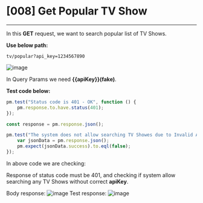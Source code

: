 # [008] Get Popular TV Show
___

In this __GET__ request, we want to search popular list of TV Shows.

__Use below path:__
```
tv/popular?api_key=1234567890
```
![image](https://user-images.githubusercontent.com/122685448/231306085-8fdc6bdb-8b3a-4ed6-b15a-f64727e8eb2d.png)

In Query Params we need __{{apiKey}}(fake)__.

__Test code below:__
```js {.line-numbers}
pm.test("Status code is 401 - OK", function () {
    pm.response.to.have.status(401);
});

const response = pm.response.json();

pm.test("The system does not allow searching TV Showes due to Invalid API key", function () {
    var jsonData = pm.response.json();
    pm.expect(jsonData.success).to.eql(false);
});
```

In above code we are checking:

Response of status code must be 401, and checking if system allow searching any TV Shows without correct __apiKey__.

Body response:
![image](https://user-images.githubusercontent.com/122685448/231306095-ab870cb2-3ff7-41e2-9817-c0898abab89b.png)
Test response:
![image](https://user-images.githubusercontent.com/122685448/231306102-be19d00c-4a7d-4231-a74c-b0c949ade299.png)
